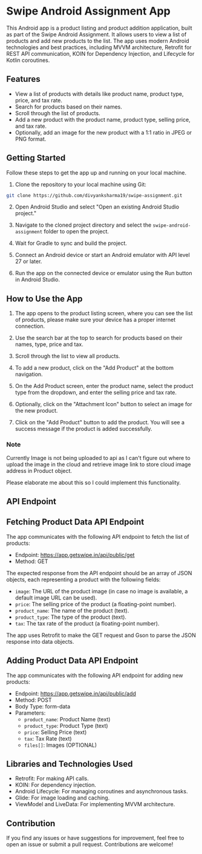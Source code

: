 # Swipe Android Assignment App

This Android app is a product listing and product addition application, built as part of the Swipe Android Assignment. It allows users to view a list of products and add new products to the list. The app uses modern Android technologies and best practices, including MVVM architecture, Retrofit for REST API communication, KOIN for Dependency Injection, and Lifecycle for Kotlin coroutines.

## Features

- View a list of products with details like product name, product type, price, and tax rate.
- Search for products based on their names.
- Scroll through the list of products.
- Add a new product with the product name, product type, selling price, and tax rate.
- Optionally, add an image for the new product with a 1:1 ratio in JPEG or PNG format.


## Getting Started

Follow these steps to get the app up and running on your local machine.

1. Clone the repository to your local machine using Git:

```bash
git clone https://github.com/divyanksharma19/swipe-assignment.git
```

2. Open Android Studio and select "Open an existing Android Studio project."

3. Navigate to the cloned project directory and select the `swipe-android-assignment` folder to open the project.

4. Wait for Gradle to sync and build the project.

5. Connect an Android device or start an Android emulator with API level 27 or later.

6. Run the app on the connected device or emulator using the Run button in Android Studio.

## How to Use the App

1. The app opens to the product listing screen, where you can see the list of products, please make sure your device has a proper internet connection.

2. Use the search bar at the top to search for products based on their names, type, price and tax.

3. Scroll through the list to view all products.

4. To add a new product, click on the "Add Product"  at the bottom navigation.
5. On the Add Product screen, enter the product name, select the product type from the dropdown, and enter the selling price and tax rate.

6. Optionally, click on the "Attachment Icon" button to select an image for the new product.

7. Click on the "Add Product" button to add the product. You will see a success message if the product is added successfully.



### Note
Currently Image is not being uploaded to api as I can't figure out where to upload the image in the cloud and retrieve image link to store cloud image address in Product object.

Please elaborate me about this so I could implement this functionality.
## API Endpoint



## Fetching Product Data API Endpoint

The app communicates with the following API endpoint to fetch the list of products:

- Endpoint: https://app.getswipe.in/api/public/get
- Method: GET

The expected response from the API endpoint should be an array of JSON objects, each representing a product with the following fields:

- `image`: The URL of the product image (in case no image is available, a default image URL can be used).
- `price`: The selling price of the product (a floating-point number).
- `product_name`: The name of the product (text).
- `product_type`: The type of the product (text).
- `tax`: The tax rate of the product (a floating-point number).

The app uses Retrofit to make the GET request and Gson to parse the JSON response into data objects.


## Adding Product Data API Endpoint

The app communicates with the following API endpoint for adding new products:

- Endpoint: https://app.getswipe.in/api/public/add
- Method: POST
- Body Type: form-data
- Parameters:
    - `product_name`: Product Name (text)
    - `product_type`: Product Type (text)
    - `price`: Selling Price (text)
    - `tax`: Tax Rate (text)
    - `files[]`: Images (OPTIONAL)

## Libraries and Technologies Used

- Retrofit: For making API calls.
- KOIN: For dependency injection.
- Android Lifecycle: For managing coroutines and asynchronous tasks.
- Glide: For image loading and caching.
- ViewModel and LiveData: For implementing MVVM architecture.

## Contribution

If you find any issues or have suggestions for improvement, feel free to open an issue or submit a pull request. Contributions are welcome!


